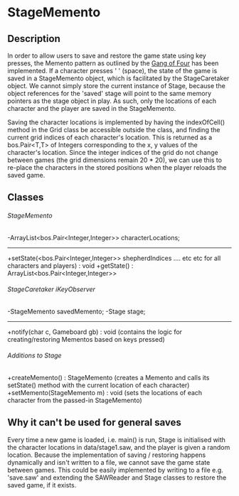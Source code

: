 # StageMemento
## Description
In order to allow users to save and restore the game state using key presses, 
the Memento pattern as outlined by the [Gang of Four](https://www.oodesign.com/memento-pattern.html) 
has been implemented. If a character presses ' ' (space), the state of the game is saved
in a StageMemento object, which is facilitated by the StageCaretaker object. We cannot 
simply store the current instance of Stage, because the object references for the 'saved' stage 
will point to the same memory pointers as the stage object in play. As such, only the 
locations of each character and the player are saved in the StageMemento. 

Saving the character locations is implemented by having the indexOfCell() method in the Grid class be accessible 
outside the class, and finding the current grid indices of each character's location. This 
is returned as a bos.Pair<T,T> of Integers corresponding to the x, y values of the character's location. Since the integer indices of the grid do not 
change between games (the grid dimensions remain 20 * 20), we can use this to re-place 
the characters in the stored positions when the player reloads the saved game.

## Classes
###### StageMemento
-ArrayList<bos.Pair<Integer,Integer>> characterLocations;

___ 

+setState(<bos.Pair<Integer,Integer>> shepherdIndices .... etc etc for all characters and players) : void
+getState() : ArrayList<bos.Pair<Integer,Integer>>

###### StageCaretaker _iKeyObserver_
-StageMemento savedMemento;
-Stage stage;

___

+notify(char c, Gameboard<Cell> gb) : void
(contains the logic for creating/restoring Mementos based on keys pressed)

###### Additions to Stage
+createMemento() : StageMemento (creates a Memento and calls its setState() method with the current location of each character)
+setMemento(StageMemento m) : void (sets the locations of each character from the passed-in StageMemento)

## Why it can't be used for general saves
Every time a new game is loaded, i.e. main() is run, Stage is initialised with the character 
locations in data/stage1.saw, and the player is given a random location. Because the implementation 
of saving / restoring happens dynamically and isn't written to a file, we cannot save the game state 
between games. This could be easily implemented by writing to a file e.g. 'save.saw' and extending 
the SAWReader and Stage classes to restore the saved game, if it exists. 